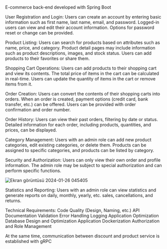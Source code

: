 E-commerce back-end developed with Spring Boot

User Registration and Login: Users can create an account by entering basic information such as first name, last name, email, and password. Logged-in users can view and edit their account information. Options for password reset or change can be provided.

Product Listing: Users can search for products based on attributes such as name, price, and category. Product detail pages may include information such as product descriptions, images, and stock status. Users can add products to their favorites or share them.

Shopping Cart Operations: Users can add products to their shopping cart and view its contents. The total price of items in the cart can be calculated in real-time. Users can update the quantity of items in the cart or remove items from it.

Order Creation: Users can convert the contents of their shopping carts into orders. When an order is created, payment options (credit card, bank transfer, etc.) can be offered. Users can be provided with order confirmation and order number.

Order History: Users can view their past orders, filtering by date or status. Detailed information for each order, including products, quantities, and prices, can be displayed.

Category Management: Users with an admin role can add new product categories, edit existing categories, or delete them. Products can be assigned to specific categories, and products can be listed by category.

Security and Authorization: Users can only view their own order and profile information. The admin role may be subject to special authorization and can perform specific functions.

![Ekran görüntüsü 2024-01-26 045405](https://github.com/SametKaanKskn/E-commerce/assets/111184050/a93e7183-c09e-4430-9b5f-c542afeb4f0c)


Statistics and Reporting: Users with an admin role can view statistics and generate reports on daily, monthly, yearly, etc. sales, cancellations, and returns.

Technical Requirements: Code Quality (Design, Naming, etc.) API Documentation Validation Error Handling Logging Application Optimization Database Design and Optimization Application Dockerization Authorization and Role Management

At the same time, communication between discount and product service is established with gRPC
